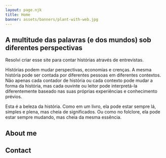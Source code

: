 ```yaml
---
layout: page.njk
title: Home
banner: assets/banners/plant-with-web.jpg
---
```


## A multitude das palavras (e dos mundos) sob diferentes perspectivas

Resolvi criar esse site para contar histórias através de entrevistas.

Histórias podem mudar perspectivas, economias e crenças. A mesma história pode
ser contada por diferentes pessoas em diferentes contextos. Não apenas cada
contador de história ou cada contexto pode mudar a forma da história, mas cada
ouvinte ou leitor pode interpretá-la diferentemente baseado nas suas próprias
experiências e conhecimento prévios.

Esta é a beleza da história. Como em um livro, ela pode estar sempre lá,
simples e plena, mas cheia de significados. Ou como no folclore, ela pode estar
sempre mudando, mas cheia da mesma essência.

<h2 id="about">About me</h2>

<h2 id="contact">Contact</h2>

